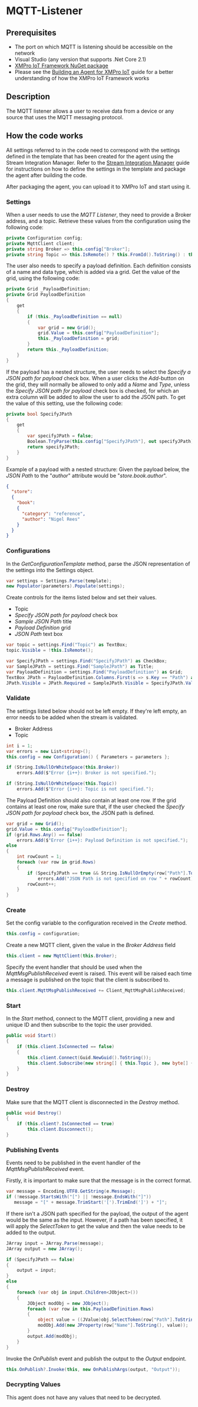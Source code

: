 # MQTT-Listener

## Prerequisites
- The port on which MQTT is listening should be accessible on the network
- Visual Studio (any version that supports .Net Core 2.1)
- [XMPro IoT Framework NuGet package](https://www.nuget.org/packages/XMPro.IOT.Framework/3.0.2-beta)
- Please see the [Building an Agent for XMPro IoT](https://docs.xmpro.com/lessons/writing-an-agent-for-xmpro-iot/) guide for a better understanding of how the XMPro IoT Framework works

## Description
The MQTT listener allows a user to receive data from a device or any source that uses the MQTT messaging protocol.

## How the code works
All settings referred to in the code need to correspond with the settings defined in the template that has been created for the agent using the Stream Integration Manager. Refer to the [Stream Integration Manager](https://docs.xmpro.com/topic/getting-to-know-the-framework/#1534129009509-379bd7d3-9f40) guide for instructions on how to define the settings in the template and package the agent after building the code. 

After packaging the agent, you can upload it to XMPro IoT and start using it.

### Settings
When a user needs to use the *MQTT Listener*, they need to provide a Broker address, and a topic. Retrieve these values from the configuration using the following code: 
```csharp
private Configuration config;
private MqttClient client;
private string Broker => this.config["Broker"];
private string Topic => this.IsRemote() ? this.FromId().ToString() : this.config["Topic"];
```
The user also needs to specify a payload definition. Each definition consists of a name and data type, which is added via a grid. Get the value of the grid, using the following code:
```csharp
private Grid _PayloadDefinition;
private Grid PayloadDefinition
{
    get
    {
        if (this._PayloadDefinition == null)
        {
            var grid = new Grid();
            grid.Value = this.config["PayloadDefinition"];
            this._PayloadDefinition = grid;
        }
        return this._PayloadDefinition;
    }
}
```

If the payload has a nested structure, the user needs to select the *Specify a JSON path for payload* check box. When a user clicks the *Add*-button on the grid, they will normally be allowed to only add a *Name* and *Type*, unless the *Specify JSON path for payload* check box is checked, for which an extra column will be added to allow the user to add the JSON path. To get the value of this setting, use the following code:
```csharp
private bool SpecifyJPath
{
    get
    {
        var specifyJPath = false;
        Boolean.TryParse(this.config["SpecifyJPath"], out specifyJPath);
        return specifyJPath;
    }
}
```
Example of a payload with a nested structure: Given the payload below, the *JSON Path* to the "*author*" attribute would be "*store.book.author*".
```json
{
  "store":
  {
    "book":
    {
      "category": "reference",
      "author": "Nigel Rees"
    }
  }
} 
```

### Configurations
In the *GetConfigurationTemplate* method, parse the JSON representation of the settings into the Settings object.
```csharp
var settings = Settings.Parse(template);
new Populator(parameters).Populate(settings);
```
Create controls for the items listed below and set their values.
* Topic 
* *Specify JSON path for payload* check box
* *Sample JSON Path* title 
* *Payload Definition* grid
* *JSON Path* text box

```csharp
var topic = settings.Find("Topic") as TextBox;
topic.Visible = !this.IsRemote();

var SpecifyJPath = settings.Find("SpecifyJPath") as CheckBox;
var SampleJPath = settings.Find("SampleJPath") as Title;
var PayloadDefinition = settings.Find("PayloadDefinition") as Grid;
TextBox JPath = PayloadDefinition.Columns.First(s => s.Key == "Path") as TextBox;
JPath.Visible = JPath.Required = SampleJPath.Visible = SpecifyJPath.Value;
```

### Validate
The settings listed below should not be left empty. If they're left empty, an error needs to be added when the stream is validated.
* Broker Address
* Topic
```csharp
int i = 1;
var errors = new List<string>();
this.config = new Configuration() { Parameters = parameters };

if (String.IsNullOrWhiteSpace(this.Broker))
    errors.Add($"Error {i++}: Broker is not specified.");

if (String.IsNullOrWhiteSpace(this.Topic))
    errors.Add($"Error {i++}: Topic is not specified.");      
```
The Payload Definition should also contain at least one row. If the grid contains at least one row, make sure that, if the user checked the *Specify JSON path for payload* check box, the JSON path is defined.
```csharp
var grid = new Grid();
grid.Value = this.config["PayloadDefinition"];
if (grid.Rows.Any() == false)
    errors.Add($"Error {i++}: Payload Definition is not specified.");
else
{
    int rowCount = 1;
    foreach (var row in grid.Rows)
    {
        if (SpecifyJPath == true && String.IsNullOrEmpty(row["Path"].ToString()))
            errors.Add("JSON Path is not specified on row " + rowCount);
        rowCount++;
    }
}
```

### Create
Set the config variable to the configuration received in the *Create* method.
```csharp
this.config = configuration;
```
Create a new MQTT client, given the value in the *Broker Address* field 
```csharp
this.client = new MqttClient(this.Broker);
```
Specify the event handler that should be used when the *MqttMsgPublishReceived* event is raised. This event will be raised each time a message is published on the topic that the client is subscribed to.
```csharp
this.client.MqttMsgPublishReceived += Client_MqttMsgPublishReceived;
```

### Start
In the *Start* method, connect to the MQTT client, providing a new and unique ID and then subscribe to the topic the user provided.
```csharp
public void Start()
{
    if (this.client.IsConnected == false)
    {
        this.client.Connect(Guid.NewGuid().ToString());
        this.client.Subscribe(new string[] { this.Topic }, new byte[] { MqttMsgBase.QOS_LEVEL_EXACTLY_ONCE });
    }
}
```

### Destroy
Make sure that the MQTT client is disconnected in the *Destroy* method.
```csharp
public void Destroy()
{
    if (this.client?.IsConnected == true)
        this.client.Disconnect();
}
```
### Publishing Events
Events need to be published in the event handler of the *MqttMsgPublishReceived* event.

Firstly, it is important to make sure that the message is in the correct format.
 ```csharp
var message = Encoding.UTF8.GetString(e.Message);
if (!message.StartsWith("[") || !message.EndsWith("]"))
    message = "[" + message.TrimStart('[').TrimEnd(']') + "]";
```

If there isn't a JSON path specified for the payload, the output of the agent would be the same as the input. However, if a path has been specified, it will apply the *SelectToken* to get the value and then the value needs to be added to the output.
```csharp
JArray input = JArray.Parse(message);
JArray output = new JArray();

if (SpecifyJPath == false)
{
    output = input;
}
else
{
    foreach (var obj in input.Children<JObject>())
    {
        JObject modObj = new JObject();
        foreach (var row in this.PayloadDefinition.Rows)
        {
            object value = ((JValue)obj.SelectToken(row["Path"].ToString()))?.Value;
            modObj.Add(new JProperty(row["Name"].ToString(), value));
        }
        output.Add(modObj);
    }
}
```

Invoke the *OnPublish* event and publish the output to the *Output* endpoint.
```csharp
this.OnPublish?.Invoke(this, new OnPublishArgs(output, "Output"));
```

### Decrypting Values
This agent does not have any values that need to be decrypted.
